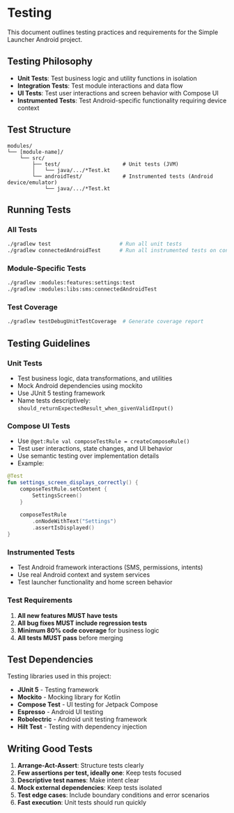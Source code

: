 # Testing

This document outlines testing practices and requirements for the Simple Launcher Android project.

## Testing Philosophy

- **Unit Tests**: Test business logic and utility functions in isolation
- **Integration Tests**: Test module interactions and data flow
- **UI Tests**: Test user interactions and screen behavior with Compose UI
- **Instrumented Tests**: Test Android-specific functionality requiring device context

## Test Structure

```
modules/
└── [module-name]/
    └── src/
        ├── test/                    # Unit tests (JVM)
        │   └── java/.../*Test.kt
        └── androidTest/             # Instrumented tests (Android device/emulator)
            └── java/.../*Test.kt
```

## Running Tests

### All Tests
```bash
./gradlew test                      # Run all unit tests
./gradlew connectedAndroidTest      # Run all instrumented tests on connected device
```

### Module-Specific Tests
```bash
./gradlew :modules:features:settings:test
./gradlew :modules:libs:sms:connectedAndroidTest
```

### Test Coverage
```bash
./gradlew testDebugUnitTestCoverage  # Generate coverage report
```

## Testing Guidelines

### Unit Tests
- Test business logic, data transformations, and utilities
- Mock Android dependencies using mockito
- Use JUnit 5 testing framework
- Name tests descriptively: `should_returnExpectedResult_when_givenValidInput()`

### Compose UI Tests  
- Use `@get:Rule val composeTestRule = createComposeRule()`
- Test user interactions, state changes, and UI behavior
- Use semantic testing over implementation details
- Example:
```kotlin
@Test
fun settings_screen_displays_correctly() {
    composeTestRule.setContent {
        SettingsScreen()
    }
    
    composeTestRule
        .onNodeWithText("Settings")
        .assertIsDisplayed()
}
```

### Instrumented Tests
- Test Android framework interactions (SMS, permissions, intents)
- Use real Android context and system services
- Test launcher functionality and home screen behavior

### Test Requirements

1. **All new features MUST have tests**
2. **All bug fixes MUST include regression tests**
3. **Minimum 80% code coverage** for business logic
4. **All tests MUST pass** before merging

## Test Dependencies

Testing libraries used in this project:
- **JUnit 5** - Testing framework
- **Mockito** - Mocking library for Kotlin
- **Compose Test** - UI testing for Jetpack Compose
- **Espresso** - Android UI testing
- **Robolectric** - Android unit testing framework
- **Hilt Test** - Testing with dependency injection

## Writing Good Tests

1. **Arrange-Act-Assert**: Structure tests clearly
2. **Few assertions per test, ideally one**: Keep tests focused
3. **Descriptive test names**: Make intent clear
4. **Mock external dependencies**: Keep tests isolated
5. **Test edge cases**: Include boundary conditions and error scenarios
6. **Fast execution**: Unit tests should run quickly
